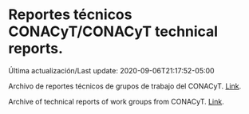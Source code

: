 # Reportes técnicos CONACyT/CONACyT technical reports.

Última actualización/Last update: 2020-09-06T21:17:52-05:00

Archivo de reportes técnicos de grupos de trabajo del CONACyT. [Link](https://coronavirus.conacyt.mx/productos/index.html).

Archive of technical reports of work groups from CONACyT. [Link](https://coronavirus.conacyt.mx/productos/index.html).
